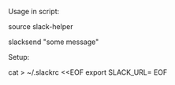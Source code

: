Usage in script:

source slack-helper

slacksend "some message"

Setup:

cat > ~/.slackrc <<EOF
export SLACK_URL=<your webhook URL>
EOF

